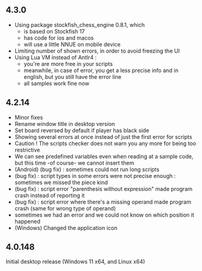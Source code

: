 ## 4.3.0

* Using package stockfish_chess_engine 0.8.1, which
    * is based on Stockfish 17
    * has code for ios and macos
    * will use a little NNUE on mobile device
* Limiting number of shown errors, in order to avoid freezing the UI
* Using Lua VM instead of Antlr4 :
    * you're are more free in your scripts
    * meanwhile, in case of error, you get a less precise info and in english, but you still have the error line
    * all samples work fine now

## 4.2.14

* Minor fixes
* Rename window title in desktop version
* Set board reversed by default if player has black side
* Showing several errors at once instead of just the first error for scripts
* Caution ! The scripts checker does not warn you any more for being too restrictive
* We can see predefined variables even when reading at a sample code, but this time -of course- we cannot insert them
* (Android) (bug fix) : sometimes could not run long scripts
* (bug fix) : script types in some errors were not precise enough : sometimes we missed the piece kind
* (bug fix) : script error "parenthesis without expression" made program crash instead of reporting it
* (bug fix) : script error where there's a missing operand made program crash (same for wrong type of operand)
* sometimes we had an error and we could not know on which position it happened
* (Windows) Changed the application icon

## 4.0.148

Initial desktop release (Windows 11 x64, and Linux x64)